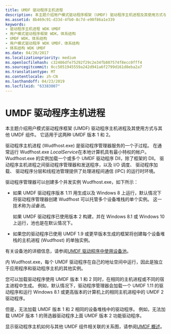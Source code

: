```yaml
---
title: UMDF 驱动程序主机进程
description: 本主题介绍用户模式驱动程序框架 (UMDF) 驱动程序主机进程及其使用方式与其他 UMDF 组件。 它适用于这两种 UMDF 版本 1 和 2。
ms.assetid: 8b469c91-d33d-4fb0-8c7d-e90f86a1e339
keywords:
- 驱动程序主机进程 WDK UMDF
- 用户模式驱动程序框架 WDK，体系结构
- UMDF WDK，体系结构
- 用户模式驱动程序 WDK UMDF，体系结构
- 体系结构 WDK UMDF
ms.date: 04/20/2017
ms.localizationpriority: medium
ms.openlocfilehash: c32486dfe75292f29c2e34fb807574f8ecc0fff4
ms.sourcegitcommit: 0cc5051945559a242d941a6f2799d161d8eba2a7
ms.translationtype: MT
ms.contentlocale: zh-CN
ms.lasthandoff: 04/23/2019
ms.locfileid: "63383007"
---
```

# <a name="umdf-driver-host-process"></a>UMDF 驱动程序主机进程


本主题介绍用户模式驱动程序框架 (UMDF) 驱动程序主机进程及其使用方式与其他 UMDF 组件。 它适用于这两种 UMDF 版本 1 和 2。

驱动程序主机进程 (Wudfhost.exe) 是驱动程序管理器服务的一个子过程。 在通常运行 Wudfhost.exe *LocalService*在本地计算机具有最小特权的帐户。 Wudfhost.exe 的实例加载一个或多个 UMDF 驱动程序 Dll，除了框架的 Dll。 驱动程序主机进程之间驱动程序管理器和发送程序，以及 I/O 调度、 驱动程序加载、 驱动程序分层和线程池管理提供了处理进程间通信 (IPC) 的运行时环境。

驱动程序管理器可以创建多个并发实例 Wudfhost.exe，如下所示：

-   如果 UMDF 驱动程序版本 1.11 用生成以及 Windows 8 上运行，默认情况下将驱动程序管理器创建 Wudfhost 可以托管多个设备堆栈的单个实例。 这一技术称为*设备池*。

    如果 UMDF 驱动程序已使用版本 2 构建，并在 Windows 8.1 或 Windows 10 上运行，池也是在默认情况下。

-   如果您的驱动程序已使用 UMDF 1.9 或更早版本生成的框架将创建每个设备堆栈的主机进程 (Wudfhost) 的单独实例。

有关设备池的详细信息，请参阅[UMDF 驱动程序中使用设备池](using-device-pooling-in-umdf-drivers.md)。

内 Wudfhost.exe，每个 UMDF 驱动程序在自己的地址空间中运行，因此是独立于应用程序和驱动程序主机的其他实例。

您可以加载驱动程序使用 UMDF 版本 1 和 2 同时，在相同的主机进程或不同的宿主进程中生成。 例如，默认情况下，驱动程序管理器会加载一个 UMDF 1.11 的驱动程序和运行 Windows 8.1 或更高版本的计算机上的相同主机进程中的 UMDF 2 驱动程序。

但是，无法加载 UMDF 版本 1 和 2 相同的设备堆栈中的驱动程序。 例如，无法加载 UMDF 版本 1 的筛选器驱动程序上面 UMDF 版本 2 功能驱动程序。

显示驱动程序主机如何与其他 UMDF 组件相关联的关系图，请参阅[UMDF 概述](overview-of-the-umdf.md)。

 

 






